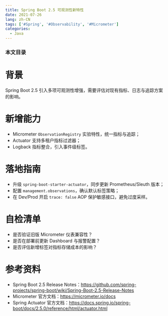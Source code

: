 ```yaml
---
title: Spring Boot 2.5 可观测性新特性
date: 2021-07-26
lang: zh-CN
tags: ['#Spring', '#Observability', '#Micrometer']
categories:
  - Java
---
```


### 本文目录
<!-- toc -->

# 背景
Spring Boot 2.5 引入多项可观测性增强，需要评估对现有指标、日志与追踪方案的影响。

# 新增能力
- Micrometer `ObservationRegistry` 实验特性，统一指标与追踪；
- Actuator 支持多租户指标过滤器；
- Logback 指标整合，引入事件级标签。

# 落地指南
- 升级 `spring-boot-starter-actuator`，同步更新 Prometheus/Sleuth 版本；
- 配置 `management.observations`，确认默认标签策略；
- 在 Dev/Prod 开启 `trace: false` AOP 保护敏感接口，避免过度采样。

# 自检清单
- 是否验证旧版 Micrometer 仪表兼容性？
- 是否在部署前更新 Dashboard 与报警配置？
- 是否评估新增标签对指标存储成本的影响？

# 参考资料
- Spring Boot 2.5 Release Notes：https://github.com/spring-projects/spring-boot/wiki/Spring-Boot-2.5-Release-Notes
- Micrometer 官方文档：https://micrometer.io/docs
- Spring Actuator 官方文档：https://docs.spring.io/spring-boot/docs/2.5.0/reference/html/actuator.html
